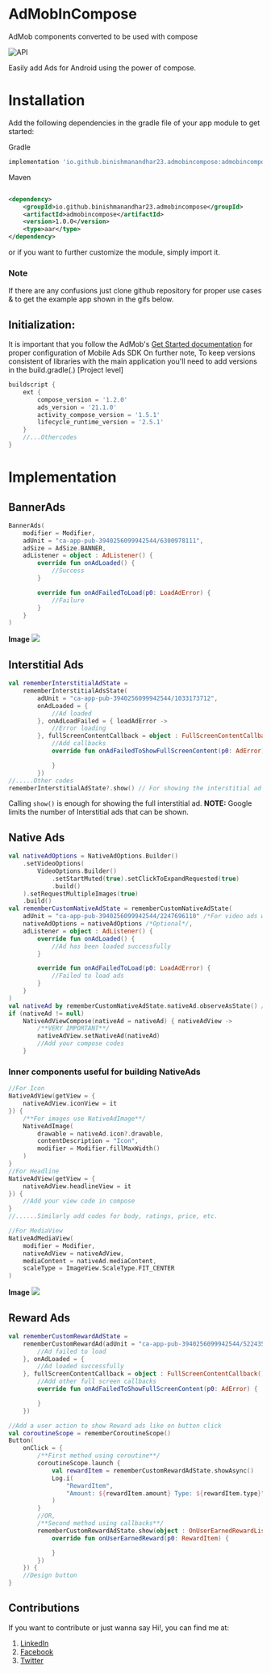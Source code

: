 # AdMobInCompose

AdMob components converted to be used with compose

![API](https://img.shields.io/badge/API-21%2B-brightgreen.svg)

Easily add Ads for Android using the power of compose.

# Installation

Add the following dependencies in the gradle file of your app module to get started:

Gradle

```groovy
implementation 'io.github.binishmanandhar23.admobincompose:admobincompose:1.0.0'

```

Maven

```xml

<dependency>
    <groupId>io.github.binishmanandhar23.admobincompose</groupId>
    <artifactId>admobincompose</artifactId>
    <version>1.0.0</version>
    <type>aar</type>
</dependency>
```

or if you want to further customize the module, simply import it.

### Note

If there are any confusions just clone github repository for proper use cases & to get the example
app shown in the gifs below.

## Initialization:

It is important that you follow the
AdMob's [Get Started documentation](https://developers.google.com/admob/android/quick-start) for
proper configuration of Mobile Ads SDK On further note, To keep versions consistent of libraries
with the main application you'll need to add versions in the build.gradle(.) [Project level]

```groovy
buildscript {
    ext {
        compose_version = '1.2.0'
        ads_version = '21.1.0'
        activity_compose_version = '1.5.1'
        lifecycle_runtime_version = '2.5.1'
    }
    //...Othercodes
}
```

# Implementation

## BannerAds

```kotlin
BannerAds(
    modifier = Modifier,
    adUnit = "ca-app-pub-3940256099942544/6300978111",
    adSize = AdSize.BANNER,
    adListener = object : AdListener() {
        override fun onAdLoaded() {
            //Success
        }

        override fun onAdFailedToLoad(p0: LoadAdError) {
            //Failure
        }
    }
)
```
**Image**
![](https://i.imgur.com/6wbX6Hs.jpg)

## Interstitial Ads

```kotlin
val rememberInterstitialAdState =
    rememberInterstitialAdsState(
        adUnit = "ca-app-pub-3940256099942544/1033173712",
        onAdLoaded = {
            //Ad loaded
        }, onAdLoadFailed = { loadAdError ->
            //Error loading
        }, fullScreenContentCallback = object : FullScreenContentCallback() {
            //Add callbacks
            override fun onAdFailedToShowFullScreenContent(p0: AdError) {

            }
        })
//.....Other codes
rememberInterstitialAdState?.show() // For showing the interstitial ad
```

Calling `show()` is enough for showing the full interstitial ad.
**NOTE:** Google limits the number of Interstitial ads that can be shown.

## Native Ads

```kotlin
val nativeAdOptions = NativeAdOptions.Builder()
    .setVideoOptions(
        VideoOptions.Builder()
            .setStartMuted(true).setClickToExpandRequested(true)
            .build()
    ).setRequestMultipleImages(true)
    .build()
val rememberCustomNativeAdState = rememberCustomNativeAdState(
    adUnit = "ca-app-pub-3940256099942544/2247696110" /*For video ads we need to setup test device configuration*/,
    nativeAdOptions = nativeAdOptions /*Optional*/,
    adListener = object : AdListener() {
        override fun onAdLoaded() {
            //Ad has been loaded successfully
        }

        override fun onAdFailedToLoad(p0: LoadAdError) {
            //Failed to load ads
        }
    }
)
val nativeAd by rememberCustomNativeAdState.nativeAd.observeAsState() //Getting NativeAd object using observe
if (nativeAd != null)
    NativeAdViewCompose(nativeAd = nativeAd) { nativeAdView ->
        /**VERY IMPORTANT**/
        nativeAdView.setNativeAd(nativeAd)
        //Add your compose codes
    }
```

### Inner components useful for building NativeAds

```kotlin
//For Icon
NativeAdView(getView = {
    nativeAdView.iconView = it
}) {
    /**For images use NativeAdImage**/
    NativeAdImage(
        drawable = nativeAd.icon?.drawable,
        contentDescription = "Icon",
        modifier = Modifier.fillMaxWidth()
    )
}
//For Headline
NativeAdView(getView = {
    nativeAdView.headlineView = it
}) {
    //Add your view code in compose
}
//......Similarly add codes for body, ratings, price, etc.

//For MediaView
NativeAdMediaView(
    modifier = Modifier,
    nativeAdView = nativeAdView,
    mediaContent = nativeAd.mediaContent,
    scaleType = ImageView.ScaleType.FIT_CENTER
)
```
**Image**
![](https://i.imgur.com/87MWyoH.jpg)


## Reward Ads

```kotlin
val rememberCustomRewardAdState =
    rememberCustomRewardAd(adUnit = "ca-app-pub-3940256099942544/5224354917", onAdFailedToLoad = {
        //Ad failed to load
    }, onAdLoaded = {
        //Ad loaded successfully
    }, fullScreenContentCallback = object : FullScreenContentCallback() {
        //Add other full screen callbacks
        override fun onAdFailedToShowFullScreenContent(p0: AdError) {

        }
    })

//Add a user action to show Reward ads like on button click
val coroutineScope = rememberCoroutineScope()
Button(
    onClick = {
        /**First method using coroutine**/
        coroutineScope.launch {
            val rewardItem = rememberCustomRewardAdState.showAsync()
            Log.i(
                "RewardItem",
                "Amount: ${rewardItem.amount} Type: ${rewardItem.type}"
            )
        }
        //OR,
        /**Second method using callbacks**/
        rememberCustomRewardAdState.show(object : OnUserEarnedRewardListener {
            override fun onUserEarnedReward(p0: RewardItem) {

            }
        })
    }) {
    //Design button
}
```

## Contributions

If you want to contribute or just wanna say Hi!, you can find me at:

1. [LinkedIn](https://www.linkedin.com/in/binish-manandhar-3136621b2/)
2. [Facebook](https://www.facebook.com/binish.manandhar)
3. [Twitter](https://twitter.com/NotBinish)


